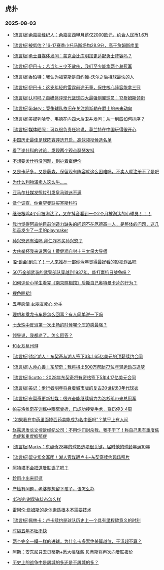 ## 虎扑 
### 2025-08-03

+ [[流言板]余嘉豪经纪人：余嘉豪西甲月薪仅2000欧元，约合人民币1.6万](https://bbs.hupu.com/634095414.html)

+ [[流言板]被低估？16-17赛季小托马斯场均28.9分，高于詹姆斯库里](https://bbs.hupu.com/634096072.html)

+ [[流言板]勇士自媒体发问：蒙克会比库明加更适配勇士阵容吗？](https://bbs.hupu.com/634095411.html)

+ [[流言板]伊巴卡：若当年三少不散伙，我们至少能拿两个总冠军](https://bbs.hupu.com/634094674.html)

+ [[流言板]香珀特：我认为福克斯是自约翰-沃尔之后持球最快的人](https://bbs.hupu.com/634094875.html)

+ [[流言板]伊巴卡：这支年轻的雷霆前途无量，保住核心阵容能拿三冠](https://bbs.hupu.com/634094991.html)

+ [[流言板]认可吗？自媒体评现代篮球四大最强侧翼球员：13詹姆斯领衔](https://bbs.hupu.com/634098795.html)

+ [[流言板]Sidery：竞争球队依旧在关注凯斯勒在爵士的未来动向](https://bbs.hupu.com/634099682.html)

+ [[流言板]美媒列哈登、韦德在内四大后卫并发问：从一到四如何排序？](https://bbs.hupu.com/634099264.html)

+ [[流言板]媒体晒照：可以很负责任地说，莫兰特在中国玩得很开心](https://bbs.hupu.com/634096204.html)

+ [中国历史最佳足球阵容评选开启，高俅领衔候选名单](https://bbs.hupu.com/634090950.html)

+ [看了谢什科的讨论，发现两个观点瑟瑟发抖](https://bbs.hupu.com/634092626.html)

+ [不想要舍什科没问题，别护着霍伊伦](https://bbs.hupu.com/634091372.html)

+ [又是卡萨多，又是藤森，保留现有阵容就这么困难吗，不卖人就注册不了是吧](https://bbs.hupu.com/634092165.html)

+ [为什么利物浦卖人这么牛……](https://bbs.hupu.com/634090724.html)

+ [亚马尔社媒发照片引发皇马球迷不满](https://bbs.hupu.com/634090781.html)

+ [做个调查，你希望曼联买塞斯科吗](https://bbs.hupu.com/634091132.html)

+ [继张根鸣4个月被淘汰了，又在抖音看到一个2个月被淘汰的小球员！！！](https://bbs.hupu.com/634089812.html)

+ [我也觉得阿森纳目前创造力缺失的问题不在厄德高一人，是整体的问题，这几年首发少了一半的playmaker](https://bbs.hupu.com/634092795.html)

+ [孙兴慜还有油吗 拜仁咋不买孙兴慜？](https://bbs.hupu.com/634089939.html)

+ [大伙举杯我来说两句！黄健翔自封十三太保大导师](https://bbs.hupu.com/634095964.html)

+ [[卧谈会]剧荒了！一人来推荐一部你今年觉得最好看的影视作品吧](https://bbs.hupu.com/634098159.html)

+ [50万全部武装的武警部队穿越到1937年，能打赢抗日战争吗？](https://bbs.hupu.com/634096021.html)

+ [如何评价小学生看完《南京照相馆》后撕自己奥特曼卡片的行为？](https://bbs.hupu.com/634095922.html)

+ [裸色睡裙1](https://bbs.hupu.com/634097229.html)

+ [五年感情 女朋友死心 分手](https://bbs.hupu.com/634094501.html)

+ [理想和乘龙卡车是怎么回事？有人简单说一下吗](https://bbs.hupu.com/634095139.html)

+ [七龙珠中反派第一次出场的时候哪个压迫感最强？](https://bbs.hupu.com/634097162.html)

+ [领导说，我都老了。怎么回答？](https://bbs.hupu.com/634097580.html)

+ [和女友泉州游](https://bbs.hupu.com/634094326.html)

+ [[流言板]锁定湖人！东契奇与湖人签下3年1.65亿美元的顶薪续约合同](https://bbs.hupu.com/634100677.html)

+ [[流言板]人帅心善！东契奇：我将捐出500万帮助77位年轻运动员追梦](https://bbs.hupu.com/634100857.html)

+ [[流言板]Scotto：2028年东契奇将有资格签下5年4.17亿美元合同](https://bbs.hupu.com/634100908.html)

+ [[流言板]美记：步行者明年将身着城市版的复古20世纪80年代球衣](https://bbs.hupu.com/634099769.html)

+ [[流言板]东契奇更新社媒：很兴奋能继续努力为洛杉矶带来总冠军](https://bbs.hupu.com/634100765.html)

+ [帕夫洛维奇在训练中眼窝骨折，已成功接受手术，将伤停3-4周](https://bbs.hupu.com/634091427.html)

+ [“如果我在中药里面掺西药卖能成为名中医吗”？某乎上有人问](https://bbs.hupu.com/634099044.html)

+ [赵露思发长文控诉经纪公司：不用你们封杀我，我不干了！称自己患有重度焦虑症和重度抑郁症](https://bbs.hupu.com/634098665.html)

+ [[流言板]Marks：东契奇28年的球员选项很关键，届时他的球龄年满10年](https://bbs.hupu.com/634100999.html)

+ [[流言板]留守紫金军团！湖人官媒晒卢卡-东契奇续约现场照片](https://bbs.hupu.com/634101001.html)

+ [阿特塔不会把道曼耽误了吧？](https://bbs.hupu.com/634095002.html)

+ [趁雨小出来逛逛](https://bbs.hupu.com/634101108.html)

+ [产检有问题，老婆却想留下孩子，该怎么办](https://bbs.hupu.com/634099855.html)

+ [45岁的谢霆锋状态怎么样](https://bbs.hupu.com/634098470.html)

+ [雷阿伦:詹姆斯的身体素质根本不需要技术](https://bbs.hupu.com/634099850.html)

+ [[流言板]佩林卡：卢卡续约是球队历史上一个具有里程碑意义的时刻](https://bbs.hupu.com/634100825.html)

+ [时隔五年不吐不快](https://bbs.hupu.com/634099114.html)

+ [两个完全一模一样的进球，为什么卡多索绝杀算越位，于汉超不算？](https://bbs.hupu.com/634099088.html)

+ [阿斯：安东尼只去贝蒂斯+愿大幅降薪 贝蒂斯将再次向曼联报价](https://bbs.hupu.com/634096712.html)

+ [历史上的战争中是屠城的多还是不屠城的多？](https://bbs.hupu.com/634097250.html)

